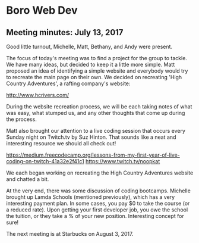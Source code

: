 # Boro Web Dev
## Meeting minutes: July 13, 2017
Good little turnout, Michelle, Matt, Bethany, and Andy were present.

The focus of today's meeting was to find a project for the group to tackle. We have many ideas, but decided to keep it a little more simple. Matt proposed an idea of identifying a simple website and everybody would try to recreate the main page on their own. We decided on recreating 'High Country Adventures', a rafting company's website:

http://www.hcrivers.com/

During the website recreation process, we will be each taking notes of what was easy, what stumped us, and any other thoughts that come up during the process.

Matt also brought our attention to a live coding session that occurs every Sunday night on Twitch.tv by Suz Hinton. That sounds like a neat and interesting resource we should all check out!

https://medium.freecodecamp.org/lessons-from-my-first-year-of-live-coding-on-twitch-41a32e2f41c1
https://www.twitch.tv/noopkat

We each began working on recreating the High Country Adventures website and chatted a bit.

At the very end, there was some discussion of coding bootcamps. Michelle brought up Lamda Schools (mentioned previously), which has a very interesting payment plan. In some cases, you pay $0 to take the course (or a reduced rate). Upon getting your first developer job, you owe the school the tuition, or they take a % of your new position. Interesting concept for sure!

The next meeting is at Starbucks on August 3, 2017.

